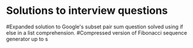 # Solutions to interview questions

#Expanded solution to Google's subset pair sum question solved using if else in a list comprehension.
#Compressed version of Fibonacci sequence generator up to s
